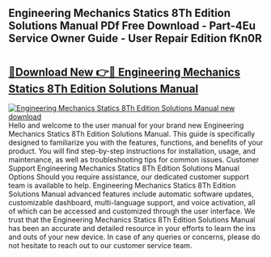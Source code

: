 ## Engineering Mechanics Statics 8Th Edition Solutions Manual PDf Free Download - Part-4Eu Service Owner Guide - User Repair Edition fKn0R

# <h2><a href="http://bc5625.oget.top/?id=Engineering+Mechanics+Statics+8Th+Edition+Solutions+Manual">🔗Download New 👉🔴 Engineering Mechanics Statics 8Th Edition Solutions Manual</a></h2>

[![Engineering Mechanics Statics 8Th Edition Solutions Manual new download](https://i.imgur.com/5g1atiW.png)](http://bc5625.oget.top/?id=Engineering+Mechanics+Statics+8Th+Edition+Solutions+Manual)
Hello and welcome to the user manual for your brand new Engineering Mechanics Statics 8Th Edition Solutions Manual. This guide is specifically designed to familiarize you with the features, functions, and benefits of your product. You will find step-by-step instructions for installation, usage, and maintenance, as well as troubleshooting tips for common issues. Customer Support Engineering Mechanics Statics 8Th Edition Solutions Manual Options Should you require assistance, our dedicated customer support team is available to help. Engineering Mechanics Statics 8Th Edition Solutions Manual advanced features include automatic software updates, customizable dashboard, multi-language support, and voice activation, all of which can be accessed and customized through the user interface. We trust that the Engineering Mechanics Statics 8Th Edition Solutions Manual has been an accurate and detailed resource in your efforts to learn the ins and outs of your new device. In case of any queries or concerns, please do not hesitate to reach out to our customer service team.
